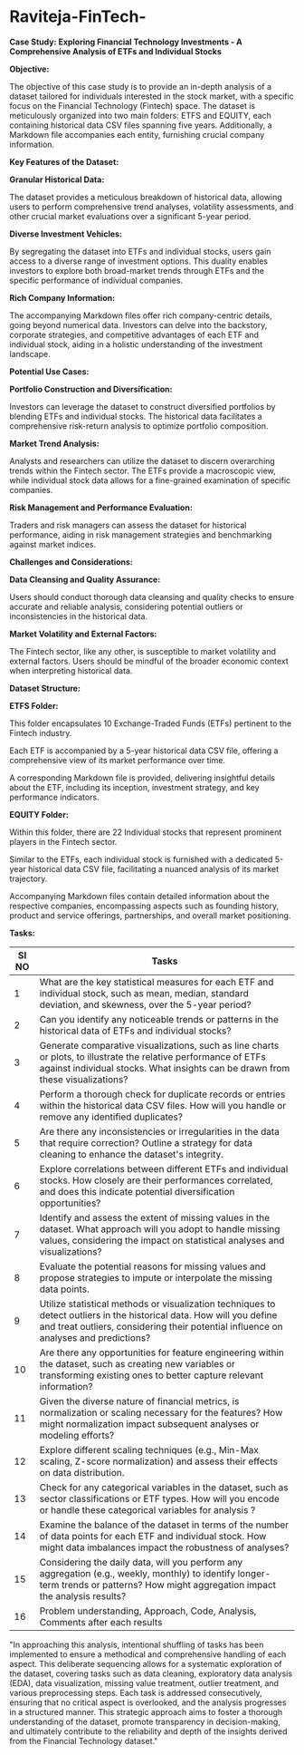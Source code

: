 # Raviteja-FinTech-

**Case Study: Exploring Financial Technology Investments - A Comprehensive Analysis of ETFs and Individual Stocks**

**Objective:**

The objective of this case study is to provide an in-depth analysis of a dataset tailored for individuals interested in the stock market, with a specific focus on the Financial Technology (Fintech) space. The dataset is meticulously organized into two main folders: ETFS and EQUITY, each containing historical data CSV files spanning five years. Additionally, a Markdown file accompanies each entity, furnishing crucial company information.

**Key Features of the Dataset:**

**Granular Historical Data:**

The dataset provides a meticulous breakdown of historical data, allowing users to perform comprehensive trend analyses, volatility assessments, and other crucial market evaluations over a significant 5-year period.

**Diverse Investment Vehicles:**

By segregating the dataset into ETFs and individual stocks, users gain access to a diverse range of investment options. This duality enables investors to explore both broad-market trends through ETFs and the specific performance of individual companies.

**Rich Company Information:**

The accompanying Markdown files offer rich company-centric details, going beyond numerical data. Investors can delve into the backstory, corporate strategies, and competitive advantages of each ETF and individual stock, aiding in a holistic understanding of the investment landscape.

**Potential Use Cases:**

**Portfolio Construction and Diversification:**

Investors can leverage the dataset to construct diversified portfolios by blending ETFs and individual stocks. The historical data facilitates a comprehensive risk-return analysis to optimize portfolio composition.

**Market Trend Analysis:**

Analysts and researchers can utilize the dataset to discern overarching trends within the Fintech sector. The ETFs provide a macroscopic view, while individual stock data allows for a fine-grained examination of specific companies.

**Risk Management and Performance Evaluation:**

Traders and risk managers can assess the dataset for historical performance, aiding in risk management strategies and benchmarking against market indices.

**Challenges and Considerations:**

**Data Cleansing and Quality Assurance:**

Users should conduct thorough data cleansing and quality checks to ensure accurate and reliable analysis, considering potential outliers or inconsistencies in the historical data.

**Market Volatility and External Factors:**

The Fintech sector, like any other, is susceptible to market volatility and external factors. Users should be mindful of the broader economic context when interpreting historical data.

**Dataset Structure:**

**ETFS Folder:**

This folder encapsulates 10 Exchange-Traded Funds (ETFs) pertinent to the Fintech industry.

Each ETF is accompanied by a 5-year historical data CSV file, offering a comprehensive view of its market performance over time.

A corresponding Markdown file is provided, delivering insightful details about the ETF, including its inception, investment strategy, and key performance indicators.

**EQUITY Folder:**

Within this folder, there are 22 Individual stocks that represent prominent players in the Fintech sector.

Similar to the ETFs, each individual stock is furnished with a dedicated 5-year historical data CSV file, facilitating a nuanced analysis of its market trajectory.

Accompanying Markdown files contain detailed information about the respective companies, encompassing aspects such as founding history, product and service offerings, partnerships, and overall market positioning.

**Tasks:**

| **SI NO** | **Tasks** |
| --- | --- | 
| 1 | What are the key statistical measures for each ETF and individual stock, such as mean, median, standard deviation, and skewness, over the 5-year period? |
| 2 | Can you identify any noticeable trends or patterns in the historical data of ETFs and individual stocks? | 
| 3 | Generate comparative visualizations, such as line charts or plots, to illustrate the relative performance of ETFs against individual stocks. What insights can be drawn from these visualizations? | 
| 4 | Perform a thorough check for duplicate records or entries within the historical data CSV files. How will you handle or remove any identified duplicates? | 
| 5 | Are there any inconsistencies or irregularities in the data that require correction? Outline a strategy for data cleaning to enhance the dataset's integrity. | 
| 6 | Explore correlations between different ETFs and individual stocks. How closely are their performances correlated, and does this indicate potential diversification opportunities? |
| 7 | Identify and assess the extent of missing values in the dataset. What approach will you adopt to handle missing values, considering the impact on statistical analyses and visualizations? | 
| 8 | Evaluate the potential reasons for missing values and propose strategies to impute or interpolate the missing data points. | 
| 9 | Utilize statistical methods or visualization techniques to detect outliers in the historical data. How will you define and treat outliers, considering their potential influence on analyses and predictions? | 
| 10 | Are there any opportunities for feature engineering within the dataset, such as creating new variables or transforming existing ones to better capture relevant information? | 
| 11 | Given the diverse nature of financial metrics, is normalization or scaling necessary for the features? How might normalization impact subsequent analyses or modeling efforts? | 
| 12 | Explore different scaling techniques (e.g., Min-Max scaling, Z-score normalization) and assess their effects on data distribution. |
| 13 | Check for any categorical variables in the dataset, such as sector classifications or ETF types. How will you encode or handle these categorical variables for analysis ? | 
| 14 | Examine the balance of the dataset in terms of the number of data points for each ETF and individual stock. How might data imbalances impact the robustness of analyses? | 
| 15 | Considering the daily data, will you perform any aggregation (e.g., weekly, monthly) to identify longer-term trends or patterns? How might aggregation impact the analysis results? | 
| 16 | Problem understanding, Approach, Code, Analysis, Comments after each results | 

"In approaching this analysis, intentional shuffling of tasks has been implemented to ensure a methodical and comprehensive handling of each aspect. This deliberate sequencing allows for a systematic exploration of the dataset, covering tasks such as data cleaning, exploratory data analysis (EDA), data visualization, missing value treatment, outlier treatment, and various preprocessing steps. Each task is addressed consecutively, ensuring that no critical aspect is overlooked, and the analysis progresses in a structured manner. This strategic approach aims to foster a thorough understanding of the dataset, promote transparency in decision-making, and ultimately contribute to the reliability and depth of the insights derived from the Financial Technology dataset."
